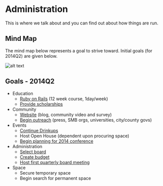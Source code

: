 Administration
==============

This is where we talk about and you can find out about how things are run.

Mind Map
---

The mind map below represents a goal to strive toward. Initial goals (for 2014Q2) are given below.

![alt text](https://raw.github.com/qcmerge/administration/master/docs/qcmerge-mind-map.png "Organizational Mind Map")


Goals - 2014Q2
---

* Education
    * [Ruby on Rails](https://github.com/qcmerge/training/issues?milestone=1&state=open) (12 week course, 1day/week)
    * [Provide scholarships](https://github.com/qcmerge/community/issues/3)
* Community
    * [Website](https://github.com/qcmerge/qcmerge.github.io) (blog, community video and survey)
    * [Begin outreach](https://github.com/qcmerge/community/issues/1) (press, SMB orgs, universities, city/county govs)
* Events
    * [Continue Drinkups](https://github.com/qcmerge/drinkup)
    * Host Open House (dependent upon procuring space)
    * [Begin planning for 2014 conference](https://github.com/qcmerge/2014)
* Administration
    * [Select board](https://github.com/qcmerge/administration/issues/1)
    * [Create budget](https://github.com/qcmerge/administration/issues/2)
    * [Host first quarterly board meeting](https://github.com/qcmerge/administration/issues/3)
* Space
    * Secure temporary space
    * Begin search for permanent space
